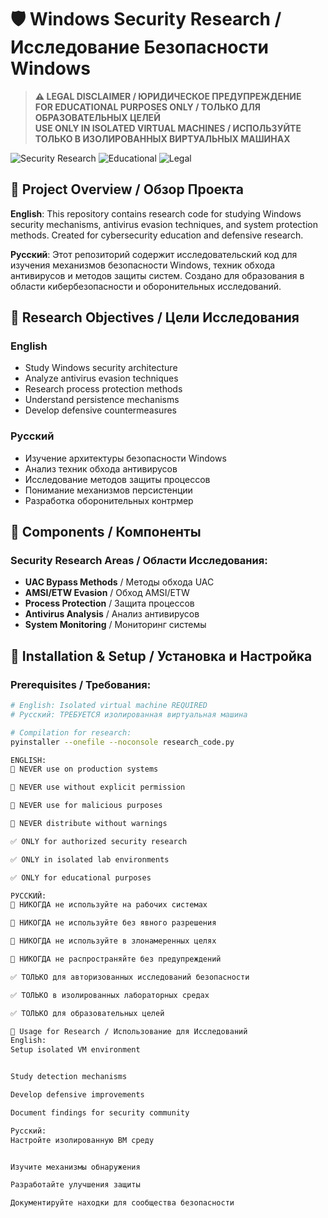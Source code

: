 # 🛡️ Windows Security Research / Исследование Безопасности Windows

> **⚠️ LEGAL DISCLAIMER / ЮРИДИЧЕСКОЕ ПРЕДУПРЕЖДЕНИЕ**  
> **FOR EDUCATIONAL PURPOSES ONLY / ТОЛЬКО ДЛЯ ОБРАЗОВАТЕЛЬНЫХ ЦЕЛЕЙ**  
> **USE ONLY IN ISOLATED VIRTUAL MACHINES / ИСПОЛЬЗУЙТЕ ТОЛЬКО В ИЗОЛИРОВАННЫХ ВИРТУАЛЬНЫХ МАШИНАХ**

![Security Research](https://img.shields.io/badge/Security-Research-blue)
![Educational](https://img.shields.io/badge/For-Education-purple)
![Legal](https://img.shields.io/badge/Legal-Research-green)

## 📖 Project Overview / Обзор Проекта

**English**: This repository contains research code for studying Windows security mechanisms, antivirus evasion techniques, and system protection methods. Created for cybersecurity education and defensive research.

**Русский**: Этот репозиторий содержит исследовательский код для изучения механизмов безопасности Windows, техник обхода антивирусов и методов защиты систем. Создано для образования в области кибербезопасности и оборонительных исследований.

## 🎯 Research Objectives / Цели Исследования

### English
- Study Windows security architecture
- Analyze antivirus evasion techniques  
- Research process protection methods
- Understand persistence mechanisms
- Develop defensive countermeasures

### Русский
- Изучение архитектуры безопасности Windows
- Анализ техник обхода антивирусов
- Исследование методов защиты процессов
- Понимание механизмов персистенции
- Разработка оборонительных контрмер

## 🔬 Components / Компоненты

### Security Research Areas / Области Исследования:
- **UAC Bypass Methods** / Методы обхода UAC
- **AMSI/ETW Evasion** / Обход AMSI/ETW
- **Process Protection** / Защита процессов
- **Antivirus Analysis** / Анализ антивирусов
- **System Monitoring** / Мониторинг системы

## 🚀 Installation & Setup / Установка и Настройка

### Prerequisites / Требования:
```bash
# English: Isolated virtual machine REQUIRED
# Русский: ТРЕБУЕТСЯ изолированная виртуальная машина

# Compilation for research:
pyinstaller --onefile --noconsole research_code.py

ENGLISH:
🚫 NEVER use on production systems

🚫 NEVER use without explicit permission

🚫 NEVER use for malicious purposes

🚫 NEVER distribute without warnings

✅ ONLY for authorized security research

✅ ONLY in isolated lab environments

✅ ONLY for educational purposes

РУССКИЙ:
🚫 НИКОГДА не используйте на рабочих системах

🚫 НИКОГДА не используйте без явного разрешения

🚫 НИКОГДА не используйте в злонамеренных целях

🚫 НИКОГДА не распространяйте без предупреждений

✅ ТОЛЬКО для авторизованных исследований безопасности

✅ ТОЛЬКО в изолированных лабораторных средах

✅ ТОЛЬКО для образовательных целей

🔧 Usage for Research / Использование для Исследований
English:
Setup isolated VM environment


Study detection mechanisms

Develop defensive improvements

Document findings for security community

Русский:
Настройте изолированную ВМ среду


Изучите механизмы обнаружения

Разработайте улучшения защиты

Документируйте находки для сообщества безопасности
